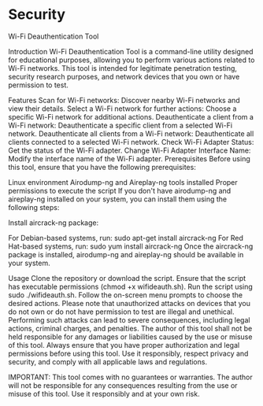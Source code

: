 # Security

Wi-Fi Deauthentication Tool

Introduction
Wi-Fi Deauthentication Tool is a command-line utility designed for educational purposes, allowing you to perform various actions related to Wi-Fi networks. This tool is intended for legitimate penetration testing, security research purposes, and network devices that you own or have permission to test.

Features
Scan for Wi-Fi networks: Discover nearby Wi-Fi networks and view their details.
Select a Wi-Fi network for further actions: Choose a specific Wi-Fi network for additional actions.
Deauthenticate a client from a Wi-Fi network: Deauthenticate a specific client from a selected Wi-Fi network.
Deauthenticate all clients from a Wi-Fi network: Deauthenticate all clients connected to a selected Wi-Fi network.
Check Wi-Fi Adapter Status: Get the status of the Wi-Fi adapter.
Change Wi-Fi Adapter Interface Name: Modify the interface name of the Wi-Fi adapter.
Prerequisites
Before using this tool, ensure that you have the following prerequisites:

Linux environment
Airodump-ng and Aireplay-ng tools installed
Proper permissions to execute the script
If you don't have airodump-ng and aireplay-ng installed on your system, you can install them using the following steps:

Install aircrack-ng package:

For Debian-based systems, run: sudo apt-get install aircrack-ng
For Red Hat-based systems, run: sudo yum install aircrack-ng
Once the aircrack-ng package is installed, airodump-ng and aireplay-ng should be available in your system.

Usage
Clone the repository or download the script.
Ensure that the script has executable permissions (chmod +x wifideauth.sh).
Run the script using sudo ./wifideauth.sh.
Follow the on-screen menu prompts to choose the desired actions.
Please note that unauthorized attacks on devices that you do not own or do not have permission to test are illegal and unethical. Performing such attacks can lead to severe consequences, including legal actions, criminal charges, and penalties. The author of this tool shall not be held responsible for any damages or liabilities caused by the use or misuse of this tool. Always ensure that you have proper authorization and legal permissions before using this tool. Use it responsibly, respect privacy and security, and comply with all applicable laws and regulations.

IMPORTANT: This tool comes with no guarantees or warranties. The author will not be responsible for any consequences resulting from the use or misuse of this tool. Use it responsibly and at your own risk.
